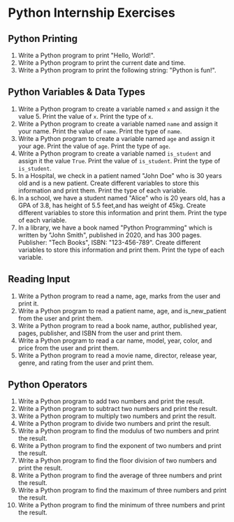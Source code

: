 # Python Internship Exercises
## Python Printing 
1. Write a Python program to print "Hello, World!".
2. Write a Python program to print the current date and time.
3. Write a Python program to print the following string: "Python is fun!".
## Python Variables & Data Types
1. Write a Python program to create a variable named `x` and assign it the value 5. Print the value of `x`. Print the type of `x`.
2. Write a Python program to create a variable named `name` and assign it your name. Print the value of `name`. Print the type of `name`.
3. Write a Python program to create a variable named `age` and assign it your age. Print the value of `age`. Print the type of `age`.
4. Write a Python program to create a variable named `is_student` and assign it the value `True`. Print the value of `is_student`. Print the type of `is_student`.
5. In a Hospital, we check in a patient named "John Doe" who is 30 years old and is a new patient. Create different variables to store this information and print them. Print the type of each variable.
6. In a school, we have a student named "Alice" who is 20 years old, has a GPA of 3.8, has height of 5.5 feet,and has weight of 45kg. Create different variables to store this information and print them. Print the type of each variable.
7. In a library, we have a book named "Python Programming" which is written by "John Smith", published in 2020, and has 300 pages. Publisher: "Tech Books", ISBN: "123-456-789". Create different variables to store this information and print them. Print the type of each variable.
## Reading Input
1. Write a Python program to read a name, age, marks from the user and print it. 
2. Write a Python program to read a patient name, age, and is_new_patient from the user and print them.
3. Write a Python program to read a book name, author, published year, pages, publisher, and ISBN from the user and print them.
4. Write a Python program to read a car name, model, year, color, and price from the user and print them.
5. Write a Python program to read a movie name, director, release year, genre, and rating from the user and print them.

## Python Operators
1. Write a Python program to add two numbers and print the result.
2. Write a Python program to subtract two numbers and print the result.
3. Write a Python program to multiply two numbers and print the result.
4. Write a Python program to divide two numbers and print the result.
5. Write a Python program to find the modulus of two numbers and print the result.
6. Write a Python program to find the exponent of two numbers and print the result.
7. Write a Python program to find the floor division of two numbers and print the result.
8. Write a Python program to find the average of three numbers and print the result.
9. Write a Python program to find the maximum of three numbers and print the result.
10. Write a Python program to find the minimum of three numbers and print the result.
